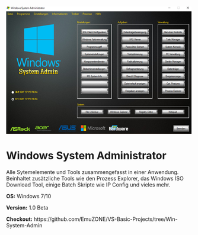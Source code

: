 
![alt text][logo]

[logo]: logo.png

<h1>Windows System Administrator</h1>

Alle Sytemelemente und Tools zusammengefasst in einer Anwendung. Beinhaltet zusätzliche Tools wie den Prozess Explorer, das Windows ISO Download Tool, einige Batch Skripte wie IP Config und vieles mehr.
<p></p>
  <p></p>
<b>OS:</b> Windows 7/10
<p><b>Version:</b> 1.0 Beta</p>
<p></p>
<p></p>
<b>Checkout:</b> https://github.com/EmuZONE/VS-Basic-Projects/tree/Win-System-Admin

